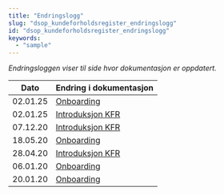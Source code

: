 ```yaml
---
title: "Endringslogg"
slug: "dsop_kundeforholdsregister_endringslogg"
id: "dsop_kundeforholdsregister_endringslogg"
keywords:
  - "sample"
---
```


*Endringsloggen viser til side hvor dokumentasjon er oppdatert.*

| Dato     | Endring i dokumentasjon                                                                             |
|----------|-----------------------------------------------------------------------------------------------------|
| 02.01.25 | [Onboarding](https://dokumentasjon.dsop.no/dsop_kundeforholdsregister_onboarding.html#endringslogg) |
| 02.01.25 | [Introduksjon KFR](https://dokumentasjon.dsop.no/dsop_kundeforholdsregister_om.html#endringslogg)   |
| 07.12.20 | [Introduksjon KFR](https://dokumentasjon.dsop.no/dsop_kundeforholdsregister_om.html#endringslogg)   |
| 18.05.20 | [Onboarding](https://dokumentasjon.dsop.no/dsop_kundeforholdsregister_onboarding.html#endringslogg) |
| 28.04.20 | [Introduksjon KFR](https://dokumentasjon.dsop.no/dsop_kundeforholdsregister_om.html#endringslogg)   |
| 06.01.20 | [Onboarding](https://dokumentasjon.dsop.no/dsop_kundeforholdsregister_onboarding.html#endringslogg) |
| 20.01.20 | [Onboarding](https://dokumentasjon.dsop.no/dsop_kundeforholdsregister_onboarding.html#endringslogg) |
